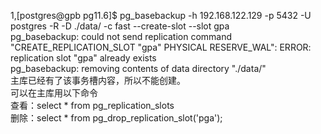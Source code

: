 1,[postgres@gpb pg11.6]$ pg_basebackup -h 192.168.122.129 -p 5432 -U postgres  -R -D ./data/ -c fast  --create-slot --slot gpa   
pg_basebackup: could not send replication command "CREATE_REPLICATION_SLOT "gpa" PHYSICAL RESERVE_WAL": ERROR:  replication slot "gpa" already exists  
pg_basebackup: removing contents of data directory "./data/"  
主库已经有了该事务槽内容，所以不能创建。  
可以在主库用以下命令  
查看：select * from pg_replication_slots   
删除：select * from pg_drop_replication_slot('pga');  
